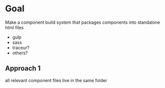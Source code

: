 Goal
====

Make a component build system that packages components into standalone html files

- gulp
- sass
- traceur?
- others?


Approach 1
-----------
all relevant component files live in the same folder
